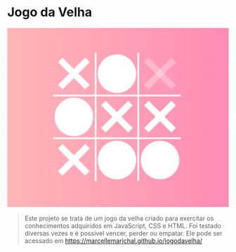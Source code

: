 # Jogo da Velha


<img src="Screenshot_19.png" alt="print do jogo da velha realizado">

> Este projeto se trata de um jogo da velha criado para exercitar os conhecimentos adquiridos em JavaScript, CSS e HTML. Foi testado diversas vezes e é possível vencer, perder ou empatar. 
> Ele pode ser acessado em https://marcellemarichal.github.io/jogodavelha/
